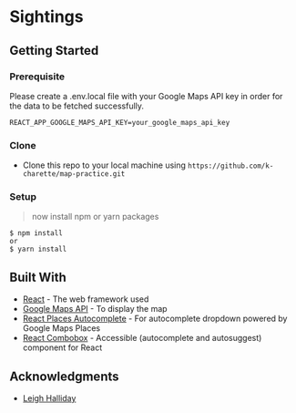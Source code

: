 # Sightings

## Getting Started

### Prerequisite
Please create a .env.local file with your Google Maps API key in order for the data to be fetched successfully.
```shell
REACT_APP_GOOGLE_MAPS_API_KEY=your_google_maps_api_key
```

### Clone

- Clone this repo to your local machine using `https://github.com/k-charette/map-practice.git`

### Setup

> now install npm or yarn packages

```shell
$ npm install
or
$ yarn install
```

## Built With

* [React](https://reactjs.org/) - The web framework used
* [Google Maps API](https://developers.google.com/maps/documentation) - To display the map
* [React Places Autocomplete](https://www.npmjs.com/package/react-places-autocomplete) - For autocomplete dropdown powered by Google Maps Places
* [React Combobox](https://reacttraining.com/reach-ui/combobox/) - Accessible (autocomplete and autosuggest) component for React


## Acknowledgments
* [Leigh Halliday](https://www.youtube.com/channel/UCWPY8W-FAZ2HdDiJp2RC_sQ)
